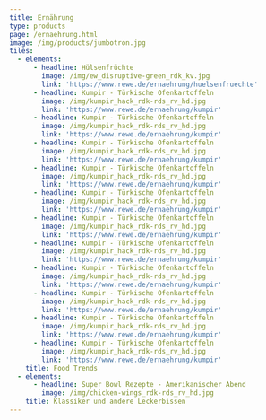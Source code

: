 ```yaml
---
title: Ernährung
type: products
page: /ernaehrung.html
image: /img/products/jumbotron.jpg
tiles:
  - elements:
      - headline: Hülsenfrüchte
        image: /img/ew_disruptive-green_rdk_kv.jpg
        link: 'https://www.rewe.de/ernaehrung/huelsenfruechte'
      - headline: Kumpir - Türkische Ofenkartoffeln
        image: /img/kumpir_hack_rdk-rds_rv_hd.jpg
        link: 'https://www.rewe.de/ernaehrung/kumpir'
      - headline: Kumpir - Türkische Ofenkartoffeln
        image: /img/kumpir_hack_rdk-rds_rv_hd.jpg
        link: 'https://www.rewe.de/ernaehrung/kumpir'
      - headline: Kumpir - Türkische Ofenkartoffeln
        image: /img/kumpir_hack_rdk-rds_rv_hd.jpg
        link: 'https://www.rewe.de/ernaehrung/kumpir'
      - headline: Kumpir - Türkische Ofenkartoffeln
        image: /img/kumpir_hack_rdk-rds_rv_hd.jpg
        link: 'https://www.rewe.de/ernaehrung/kumpir'
      - headline: Kumpir - Türkische Ofenkartoffeln
        image: /img/kumpir_hack_rdk-rds_rv_hd.jpg
        link: 'https://www.rewe.de/ernaehrung/kumpir'
      - headline: Kumpir - Türkische Ofenkartoffeln
        image: /img/kumpir_hack_rdk-rds_rv_hd.jpg
        link: 'https://www.rewe.de/ernaehrung/kumpir'
      - headline: Kumpir - Türkische Ofenkartoffeln
        image: /img/kumpir_hack_rdk-rds_rv_hd.jpg
        link: 'https://www.rewe.de/ernaehrung/kumpir'
      - headline: Kumpir - Türkische Ofenkartoffeln
        image: /img/kumpir_hack_rdk-rds_rv_hd.jpg
        link: 'https://www.rewe.de/ernaehrung/kumpir'
      - headline: Kumpir - Türkische Ofenkartoffeln
        image: /img/kumpir_hack_rdk-rds_rv_hd.jpg
        link: 'https://www.rewe.de/ernaehrung/kumpir'
      - headline: Kumpir - Türkische Ofenkartoffeln
        image: /img/kumpir_hack_rdk-rds_rv_hd.jpg
        link: 'https://www.rewe.de/ernaehrung/kumpir'
      - headline: Kumpir - Türkische Ofenkartoffeln
        image: /img/kumpir_hack_rdk-rds_rv_hd.jpg
        link: 'https://www.rewe.de/ernaehrung/kumpir'
    title: Food Trends
  - elements:
      - headline: Super Bowl Rezepte - Amerikanischer Abend
        image: /img/chicken-wings_rdk-rds_rv_hd.jpg
    title: Klassiker und andere Leckerbissen
---
```


